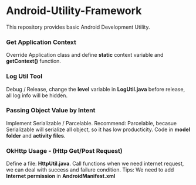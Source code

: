 # Android-Utility-Framework
This repository provides basic Android Development Utility.

### Get Application Context

Override Application class and define **static** context variable and **getContext()** function.

### Log Util Tool

Debug / Release, change the **level** variable in **LogUtil.java** before release, all log info will be hidden.

### Passing Object Value by Intent

Implement Serializable / Parcelable. Recommend: Parcelable, becasue Serializable will serialize all object, so it has low producticity. Code in **model folder** and **activity files**.

### OkHttp Usage - (Http Get/Post Request)

Define a file: **HttpUtil.java**. Call functions when we need internet request, we can deal with success and failure condition.
Tips: We need to add **Internet permission** in **AndroidManifest.xml**
